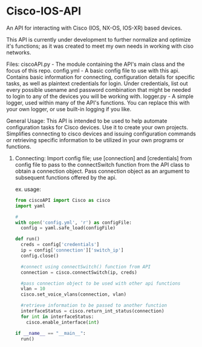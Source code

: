 # Cisco-IOS-API
An API for interacting with Cisco (IOS, NX-OS, IOS-XR) based devices. 

This API is currently under development to further normalize and optimize it's functions; as it was created to meet my own needs in working with ciso networks.

Files:
ciscoAPI.py - The module containing the API's main class and the focus of this repo. 
config.yml - A basic config file to use with this api. Contains basic information for connecting, configuration details for specific tasks, as well as plaintext credentials for login. Under credentials, list out every possible usename and password combination that might be needed to login to any of the devices you will be working with. 
logger.py - A simple logger, used within many of the API's functions. You can replace this with your own logger, or use built-in logging if you like. 

General Usage:
This API is intended to be used to help automate configuration tasks for Cisco devices. Use it to create your own projects. Simplifies connecting to cisco devices and issuing configuration commands or retrieving specific information to be utilized in your own programs or functions. 

1) Connecting:
   Import config file; use [connection] and [credentials] from config file to pass to the connectSwitch function from the API class to obtain a connection object. Pass connection object as an argument to subsequent functions offered by the api.

   ex. usage:

   ```python
   from ciscoAPI import Cisco as cisco
   import yaml
   
   #
   with open('config.yml', 'r') as configFile:
     config = yaml.safe_load(configFile)

   def run()
     creds = config['credentials']
     ip = config['connection']['switch_ip']
     config.close()

     #connect using connectSwitch() function from API
     connection = cisco.connectSwitch(ip, creds)

     #pass connection object to be used with other api functions
     vlan = 10
     cisco.set_voice_vlans(connection, vlan)

     #retrieve information to be passed to another function
     interfaceStatus = cisco.return_int_status(connection)
     for int in interfaceStatus:
       cisco.enable_interface(int)

   if __name__ == "__main__":
     run()
